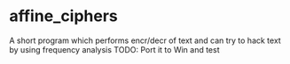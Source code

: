 # affine_ciphers
A short program which performs encr/decr of text and can try to hack text by using frequency analysis
TODO: Port it to Win and test
